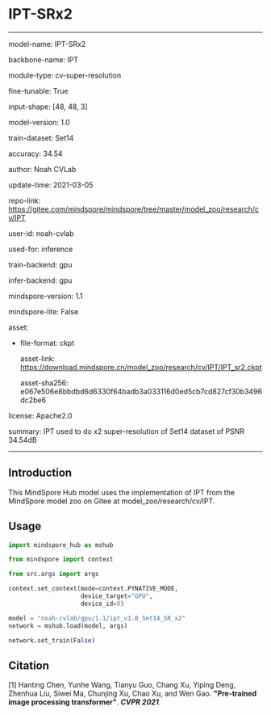# IPT-SRx2

---

model-name: IPT-SRx2

backbone-name: IPT

module-type: cv-super-resolution

fine-tunable: True

input-shape: [48, 48, 3]

model-version: 1.0

train-dataset: Set14

accuracy: 34.54

author: Noah CVLab

update-time: 2021-03-05

repo-link: <https://gitee.com/mindspore/mindspore/tree/master/model_zoo/research/cv/IPT>

user-id: noah-cvlab

used-for: inference

train-backend: gpu

infer-backend: gpu

mindspore-version: 1.1

mindspore-lite: False

asset:

- file-format: ckpt

  asset-link: <https://download.mindspore.cn/model_zoo/research/cv/IPT/IPT_sr2.ckpt>

  asset-sha256: e067e506e8bbdbd6d6330f64badb3a033116d0ed5cb7cd827cf30b3496dc2be6

license: Apache2.0

summary: IPT used to do x2 super-resolution of Set14 dataset of PSNR 34.54dB

---

## Introduction

This MindSpore Hub model uses the implementation of IPT from the MindSpore model zoo on Gitee at model_zoo/research/cv/IPT.

## Usage

```python
import mindspore_hub as mshub

from mindspore import context

from src.args import args

context.set_context(mode=context.PYNATIVE_MODE,
                    device_target="GPU",
                    device_id=0)

model = "noah-cvlab/gpu/1.1/ipt_v1.0_Set14_SR_x2"
network = mshub.load(model, args)

network.set_train(False)
```

## Citation

[1] Hanting Chen, Yunhe Wang, Tianyu Guo, Chang Xu, Yiping Deng, Zhenhua Liu, Siwei Ma, Chunjing Xu, Chao Xu, and Wen Gao. **"Pre-trained image processing transformer"**. <i>**CVPR 2021**.</i>